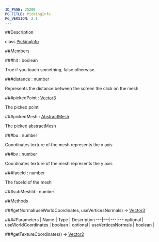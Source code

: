 ```yaml
---
ID_PAGE: 25200
PG_TITLE: PickingInfo
PG_VERSION: 2.1
---
```

##Description

class [PickingInfo](/classes/2.2-alpha/PickingInfo)



##Members

###hit : boolean

True if you touch something, false otherwise.

###distance : number

Represents the distance between the screen the click on the mesh

###pickedPoint : [Vector3](/classes/2.2-alpha/Vector3)

The picked point

###pickedMesh : [AbstractMesh](/classes/2.2-alpha/AbstractMesh)

The picked abstractMesh

###bu : number

Coordinates texture of the mesh represents the x axis

###bv : number

Coordinates texture of the mesh represents the y axis

###faceId : number

The faceId of the mesh

###subMeshId : number



##Methods

###getNormal(useWorldCoordinates, useVerticesNormals) &rarr; [Vector3](/classes/2.2-alpha/Vector3)



####Parameters
 | Name | Type | Description
---|---|---|---
optional | useWorldCoordinates | boolean | 
optional | useVerticesNormals | boolean | 

###getTextureCoordinates() &rarr; [Vector2](/classes/2.2-alpha/Vector2)


